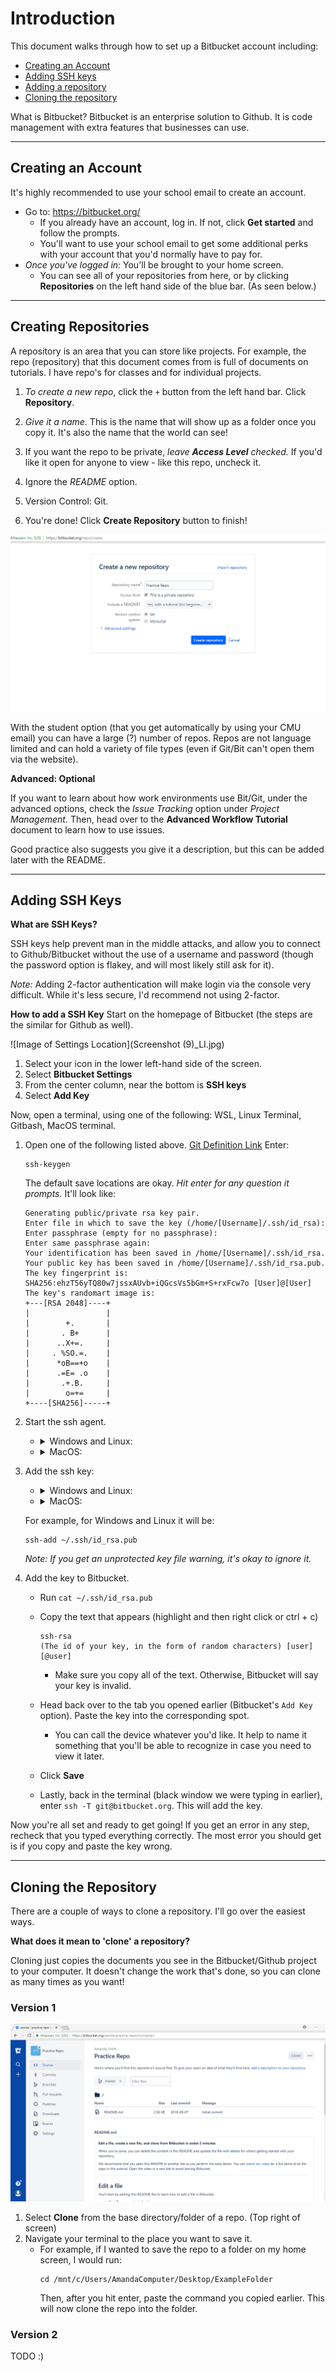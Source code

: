 # Introduction
This document walks through how to set up a Bitbucket account including:
* [Creating an Account](#H1)
* [Adding SSH keys](#H2)
* [Adding a repository](#H3)
* [Cloning the repository](#H4)


What is Bitbucket? Bitbucket is an enterprise solution to Github. It is code management with extra features that businesses can use.

---
## <a name = "H1"></a>Creating an Account
It's highly recommended to use your school email to create an account.
* Go to: https://bitbucket.org/ 
    * If you already have an account, log in. If not, click __Get started__ and follow the prompts.
    * You'll want to use your school email to get some additional perks with your account that you'd normally have to pay for.
* _Once you've logged in:_ You'll be brought to your home screen.
    * You can see all of your repositories from here, or by clicking __Repositories__ on the left hand side of the blue bar. (As seen below.)

---
## <a name = "H2"></a>Creating Repositories
A repository is an area that you can store like projects. For example, the repo (repository) that this document comes from is full of documents on tutorials. I have repo's for classes and for individual projects.

1. _To create a new repo_, click the `+` button from the left hand bar. Click __Repository__.

2. _Give it a name._ This is the name that will show up as a folder once you copy it. It's also the name that the world can see!

3. If you want the repo to be private, _leave __Access Level__ checked._ If you'd like it open for anyone to view - like this repo, uncheck it.

4. Ignore the _README_ option.

5. Version Control: Git.

6. You're done! Click __Create Repository__ button to finish!

![Image of Practice Repo](Practice.png)


With the student option (that you get automatically by using your CMU email) you can have a large (?) number of repos. Repos are not language limited and can hold a variety of file types (even if Git/Bit can't open them via the website).

__Advanced: Optional__

If you want to learn about how work environments use Bit/Git, under the advanced options, check the _Issue Tracking_ option under _Project Management_. Then, head over to the __Advanced Workflow Tutorial__ document to learn how to use issues.

Good practice also suggests you give it a description, but this can be added later with the README.

---
## <a name = "H3"></a>Adding SSH Keys
__What are SSH Keys?__

 SSH keys help prevent man in the middle attacks, and allow you to connect to Github/Bitbucket without the use of a username and password (though the password option is flakey, and will most likely still ask for it).

<i>Note:</i> Adding 2-factor authentication will make login via the console very difficult. While it's less secure, I'd recommend not using 2-factor.

__How to add a SSH Key__
Start on the homepage of Bitbucket (the steps are the similar for Github as well).

![Image of Settings Location](Screenshot (9)_LI.jpg)

1. Select your icon in the lower left-hand side of the screen.
2. Select __Bitbucket Settings__
3. From the center column, near the bottom is __SSH keys__
4. Select __Add Key__

Now, open a terminal, using one of the following: WSL, Linux Terminal, Gitbash, MacOS terminal.
1. Open one of the following listed above. [Git Definition Link](https://confluence.atlassian.com/x/X4FmKw) 
Enter:

    ```
    ssh-keygen
    ```
    The default save locations are okay. _Hit enter for any question it prompts._ It'll look like:

    ```
    Generating public/private rsa key pair.
    Enter file in which to save the key (/home/[Username]/.ssh/id_rsa):
    Enter passphrase (empty for no passphrase):
    Enter same passphrase again:
    Your identification has been saved in /home/[Username]/.ssh/id_rsa.
    Your public key has been saved in /home/[Username]/.ssh/id_rsa.pub.
    The key fingerprint is:
    SHA256:ehzT56yTQ80w7jssxAUvb+iQGcsVs5bGm+S+rxFcw7o [User]@[User]
    The key's randomart image is:
    +---[RSA 2048]----+
    |                 |
    |        +.       |
    |       . B+      |
    |      ..X+=.     |
    |     . %SO.=.    |
    |      *oB==+o    |
    |      .=E= .o    |
    |       .+.B.     |
    |        o=+=     |
    +----[SHA256]-----+
    ```
2. Start the ssh agent.

    * <details><summary>Windows and Linux:</summary>
        <p>

        ```
        eval $(ssh-agent) 
        ```
        </p>
        </details>
        
    * <details><summary>MacOS:</summary>
        <p>

        ```
        eval `ssh-agent`
        ```
        </p>
        </details>

3. Add the ssh key:
    * <details><summary>Windows and Linux:</summary>
        <p>

        ```
        ssh-add ~/.ssh/<private_key_file> 
        ```
        </p>
        </details>
    * <details><summary>MacOS:</summary>
        <p>

        ```
        ssh-add -K ~/.ssh/<private_key_file> 
        ```
        </p>
        </details>
    For example, for Windows and Linux it will be:
    ```
    ssh-add ~/.ssh/id_rsa.pub
    ```
    _Note: If you get an unprotected key file warning, it's okay to ignore it._
4. Add the key to Bitbucket.
    * Run `cat ~/.ssh/id_rsa.pub`

    * Copy the text that appears (highlight and then right click or ctrl + c)
        ```
        ssh-rsa
        (The id of your key, in the form of random characters) [user][@user]
        ```
        * Make sure you copy all of the text. Otherwise, Bitbucket will say your key is invalid.

    * Head back over to the tab you opened earlier (Bitbucket's `Add Key` option). Paste the key into the corresponding spot.
        * You can call the device whatever you'd like. It help to name it something that you'll be able to recognize in case you need to view it later.
    
    * Click __Save__

    * Lastly, back in the terminal (black window we were typing in earlier), enter `ssh -T git@bitbucket.org`. This will add the key.

Now you're all set and ready to get going! If you get an error in any step, recheck that you typed everything correctly. The most error you should get is if you copy and paste the key wrong.

---
## <a name = "H4"></a>Cloning the Repository

There are a couple of ways to clone a repository. I'll go over the easiest ways.

__What does it mean to 'clone' a repository?__

Cloning just copies the documents you see in the Bitbucket/Github project to your computer. It doesn't change the work that's done, so you can clone as many times as you want!

### Version 1
![Home Repo](homeRepo.png)

1. Select __Clone__ from the base directory/folder of a repo. (Top right of screen)
2. Navigate your terminal to the place you want to save it.
    * For example, if I wanted to save the repo to a folder on my home screen, I would run:
        ```
        cd /mnt/c/Users/AmandaComputer/Desktop/ExampleFolder
        ```
        Then, after you hit enter, paste the command you copied earlier. This will now clone the repo into the folder.

### Version 2
TODO :)
